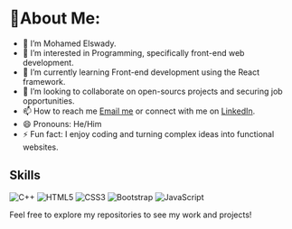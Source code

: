 # 💫About Me:
- 👋 I’m Mohamed Elswady.
- 👀 I’m interested in Programming, specifically front-end web development.
- 🌱 I’m currently learning Front-end development using the React framework.
- 💞️ I’m looking to collaborate on open-sourcs projects and securing job opportunities.
- 📫 How to reach me [Email me](moelswady99@gmail.com) or connect with me on [LinkedIn](www.linkedin.com/in/mohmed-elswady-b05107324).
- 😄 Pronouns: He/Him
- ⚡ Fun fact: I enjoy coding and turning complex ideas into functional websites.

## Skills
![C++](https://img.shields.io/badge/C++-00599C?style=flat&logo=c%2B%2B&logoColor=white)
![HTML5](https://img.shields.io/badge/HTML5-E34F26?style=flat&logo=html5&logoColor=white)
![CSS3](https://img.shields.io/badge/CSS3-1572B6?style=flat&logo=css3&logoColor=white)
![Bootstrap](https://img.shields.io/badge/Bootstrap-7952B3?style=flat&logo=bootstrap&logoColor=white)
![JavaScript](https://img.shields.io/badge/JavaScript-F7DF1E?style=flat&logo=javascript&logoColor=black)

Feel free to explore my repositories to see my work and projects!
